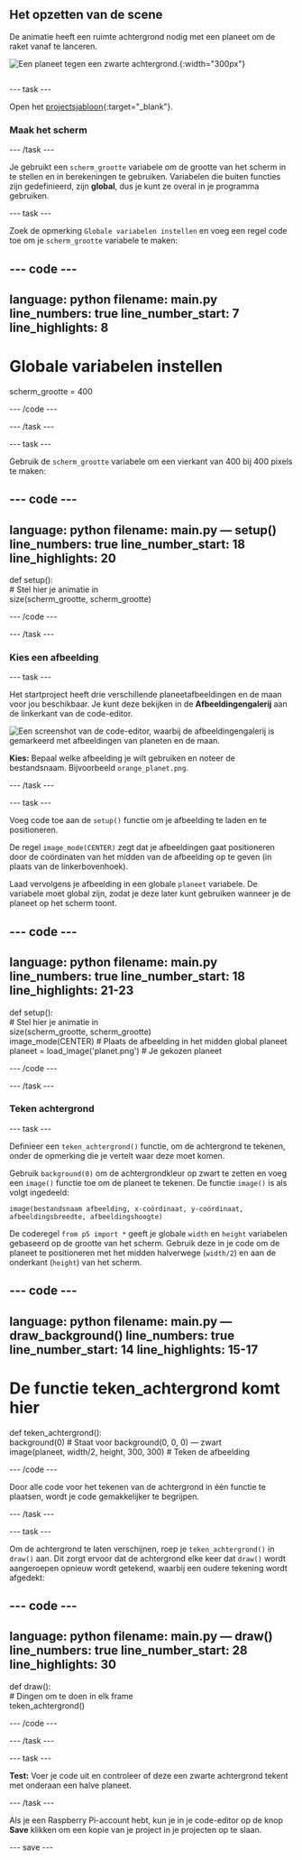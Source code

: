 ## Het opzetten van de scene

<div style="display: flex; flex-wrap: wrap">
<div style="flex-basis: 200px; flex-grow: 1; margin-right: 15px;">
De animatie heeft een ruimte achtergrond nodig met een planeet om de raket vanaf te lanceren.
</div>
<div>

![Een planeet tegen een zwarte achtergrond.](images/step_2.png){:width="300px"}

</div>
</div>

--- task ---

Open het [projectsjabloon](https://editor.raspberrypi.org/nl-NL/projects/rocket-launch-starter){:target="_blank"}.

### Maak het scherm

--- /task ---

Je gebruikt een `scherm_grootte` variabele om de grootte van het scherm in te stellen en in berekeningen te gebruiken. Variabelen die buiten functies zijn gedefinieerd, zijn **global**, dus je kunt ze overal in je programma gebruiken.

--- task ---

Zoek de opmerking `Globale variabelen instellen` en voeg een regel code toe om je `scherm_grootte` variabele te maken:

--- code ---
---
language: python
filename: main.py
line_numbers: true
line_number_start: 7 
line_highlights: 8
---

# Globale variabelen instellen
scherm_grootte = 400

--- /code ---

--- /task ---

--- task ---

Gebruik de `scherm_grootte` variabele om een vierkant van 400 bij 400 pixels te maken:

--- code ---
---
language: python
filename: main.py — setup()
line_numbers: true
line_number_start: 18
line_highlights: 20
---

def setup():   
    # Stel hier je animatie in   
    size(scherm_grootte, scherm_grootte)


--- /code ---

--- /task ---

### Kies een afbeelding

--- task ---

Het startproject heeft drie verschillende planeetafbeeldingen en de maan voor jou beschikbaar. Je kunt deze bekijken in de **Afbeeldingengalerij** aan de linkerkant van de code-editor.

![Een screenshot van de code-editor, waarbij de afbeeldingengalerij is gemarkeerd met afbeeldingen van planeten en de maan.](images/image_gallery.png)

**Kies:** Bepaal welke afbeelding je wilt gebruiken en noteer de bestandsnaam. Bijvoorbeeld `orange_planet.png`.

--- /task ---

--- task ---

Voeg code toe aan de `setup()` functie om je afbeelding te laden en te positioneren.

De regel `image_mode(CENTER)` zegt dat je afbeeldingen gaat positioneren door de coördinaten van het midden van de afbeelding op te geven (in plaats van de linkerbovenhoek).

Laad vervolgens je afbeelding in een globale `planeet` variabele. De variabele moet global zijn, zodat je deze later kunt gebruiken wanneer je de planeet op het scherm toont.

--- code ---
---
language: python
filename: main.py
line_numbers: true
line_number_start: 18 
line_highlights: 21-23
---

def setup():   
    # Stel hier je animatie in   
    size(scherm_grootte, scherm_grootte)   
    image_mode(CENTER)  # Plaats de afbeelding in het midden
    global planeet   
    planeet = load_image('planet.png') # Je gekozen planeet


--- /code ---

--- /task ---

### Teken achtergrond

--- task ---

Definieer een `teken_achtergrond()` functie, om de achtergrond te tekenen, onder de opmerking die je vertelt waar deze moet komen.

Gebruik `background(0)` om de achtergrondkleur op zwart te zetten en voeg een `image()` functie toe om de planeet te tekenen. De functie `image()` is als volgt ingedeeld:

`image(bestandsnaam afbeelding, x-coördinaat, y-coördinaat, afbeeldingsbreedte, afbeeldingshoogte)`

De coderegel `from p5 import *` geeft je globale `width` en `height` variabelen gebaseerd op de grootte van het scherm. Gebruik deze in je code om de planeet te positioneren met het midden halverwege (`width/2`) en aan de onderkant (`height`) van het scherm.

--- code ---
---
language: python
filename: main.py — draw_background()
line_numbers: true
line_number_start: 14 
line_highlights: 15-17
---

# De functie teken_achtergrond komt hier
def teken_achtergrond():   
    background(0) # Staat voor background(0, 0, 0) — zwart    
    image(planeet, width/2, height, 300, 300) # Teken de afbeelding


--- /code ---

Door alle code voor het tekenen van de achtergrond in één functie te plaatsen, wordt je code gemakkelijker te begrijpen.

--- /task --- 

--- task ---

Om de achtergrond te laten verschijnen, roep je `teken_achtergrond()` in `draw()` aan. Dit zorgt ervoor dat de achtergrond elke keer dat `draw()` wordt aangeroepen opnieuw wordt getekend, waarbij een oudere tekening wordt afgedekt:

--- code ---
---
language: python
filename: main.py — draw()
line_numbers: true
line_number_start: 28 
line_highlights: 30
---

def draw():   
    # Dingen om te doen in elk frame    
    teken_achtergrond()

--- /code ---

--- /task ---

--- task ---

**Test:** Voer je code uit en controleer of deze een zwarte achtergrond tekent met onderaan een halve planeet.

--- /task ---

Als je een Raspberry Pi-account hebt, kun je in je code-editor op de knop **Save** klikken om een kopie van je project in je projecten op te slaan.

--- save ---
